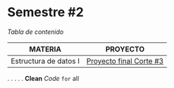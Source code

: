 # Semestre #2

_Tabla de contenido_


MATERIA | PROYECTO
------------ | -------------
Estructura de datos I | [Proyecto final Corte #3](https://github.com/cristianmarint/Proyectos-Personales/blob/master/Universidad/semestre%20II/Estructura%20de%20Datos%20I/proyecto.c) 
.
.
.
.
.
**Clean**  _Code_  `for` all


